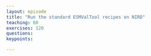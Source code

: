 ```yaml
---
layout: episode
title: "Run the standard ESMValTool recipes on NIRD"
teaching: 60
exercises: 120
questions:
keypoints:

---
```

